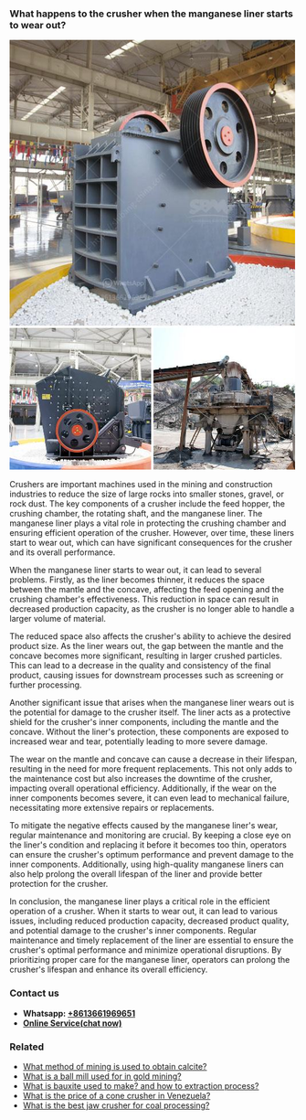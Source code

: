 <h3>What happens to the crusher when the manganese liner starts to wear out?</h3><img src='1701743118.jpg' alt=''><p>Crushers are important machines used in the mining and construction industries to reduce the size of large rocks into smaller stones, gravel, or rock dust. The key components of a crusher include the feed hopper, the crushing chamber, the rotating shaft, and the manganese liner. The manganese liner plays a vital role in protecting the crushing chamber and ensuring efficient operation of the crusher. However, over time, these liners start to wear out, which can have significant consequences for the crusher and its overall performance.</p><p>When the manganese liner starts to wear out, it can lead to several problems. Firstly, as the liner becomes thinner, it reduces the space between the mantle and the concave, affecting the feed opening and the crushing chamber's effectiveness. This reduction in space can result in decreased production capacity, as the crusher is no longer able to handle a larger volume of material.</p><p>The reduced space also affects the crusher's ability to achieve the desired product size. As the liner wears out, the gap between the mantle and the concave becomes more significant, resulting in larger crushed particles. This can lead to a decrease in the quality and consistency of the final product, causing issues for downstream processes such as screening or further processing.</p><p>Another significant issue that arises when the manganese liner wears out is the potential for damage to the crusher itself. The liner acts as a protective shield for the crusher's inner components, including the mantle and the concave. Without the liner's protection, these components are exposed to increased wear and tear, potentially leading to more severe damage.</p><p>The wear on the mantle and concave can cause a decrease in their lifespan, resulting in the need for more frequent replacements. This not only adds to the maintenance cost but also increases the downtime of the crusher, impacting overall operational efficiency. Additionally, if the wear on the inner components becomes severe, it can even lead to mechanical failure, necessitating more extensive repairs or replacements.</p><p>To mitigate the negative effects caused by the manganese liner's wear, regular maintenance and monitoring are crucial. By keeping a close eye on the liner's condition and replacing it before it becomes too thin, operators can ensure the crusher's optimum performance and prevent damage to the inner components. Additionally, using high-quality manganese liners can also help prolong the overall lifespan of the liner and provide better protection for the crusher.</p><p>In conclusion, the manganese liner plays a critical role in the efficient operation of a crusher. When it starts to wear out, it can lead to various issues, including reduced production capacity, decreased product quality, and potential damage to the crusher's inner components. Regular maintenance and timely replacement of the liner are essential to ensure the crusher's optimal performance and minimize operational disruptions. By prioritizing proper care for the manganese liner, operators can prolong the crusher's lifespan and enhance its overall efficiency.</p><h3>Contact us</h3><ul><li><strong>Whatsapp:&nbsp;<a href="https://wa.me/8613661969651">+8613661969651</a></strong></li><li><a href="https://swt.shibang-china.com/?git&amp;zhl&amp;What happens to the crusher when the manganese liner starts to wear out"><strong>Online Service(chat now)</strong></a></li></ul><h3>Related</h3><ul><li><a href='What method of mining is used to obtain calcite.md'>What method of mining is used to obtain calcite?</a></li><li><a href='What is a ball mill used for in gold mining.md'>What is a ball mill used for in gold mining?</a></li><li><a href='What is bauxite used to make and how to extraction process.md'>What is bauxite used to make? and how to extraction process?</a></li><li><a href='What is the price of a cone crusher in Venezuela.md'>What is the price of a cone crusher in Venezuela?</a></li><li><a href='What is the best jaw crusher for coal processing.md'>What is the best jaw crusher for coal processing?</a></li></ul>